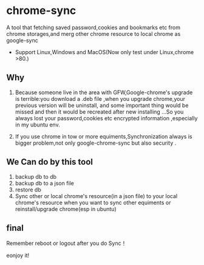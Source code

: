 # chrome-sync

A tool that fetching saved password,cookies and bookmarks etc from chrome storages,and merg other chrome resource to local chrome as google-sync

- Support Linux,Windows and MacOS(Now only test under Linux,chrome >80.)

## Why

1. Because someone live in the area with GFW,Google-chrome's upgrade is terrible:you download a .deb file ,when you upgrade chrome,your previous version will be uninstall, and some important thing would be missed and then it would be recreated after new installing ...So you always lost your password,cookies etc encrypted information ,especially in my ubuntu env.

2. If you use chrome in tow or more equiments,Synchronization always is bigger problem,not only google-chrome-sync but also security .

## We Can do by this tool

1. backup db to db
2. backup db to a json file
3. restore db
4. Sync other or local chrome's resource(in a json file) to your local chrome's resource when you want to sync other equiments or reinstall/upgrade chrome(esp in ubuntu)

## final

Remember reboot or logout after you do Sync！

eonjoy it!
